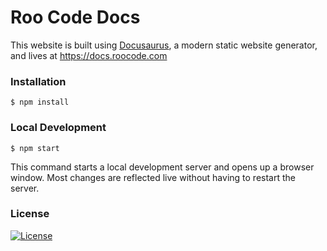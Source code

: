 # Roo Code Docs

This website is built using [Docusaurus](https://docusaurus.io/), a modern static website generator, and lives at https://docs.roocode.com

### Installation

```
$ npm install
```

### Local Development

```
$ npm start
```

This command starts a local development server and opens up a browser window. Most changes are reflected live without having to restart the server.

### License

[![License](https://img.shields.io/badge/License-Apache_2.0-blue.svg)](LICENSE)
